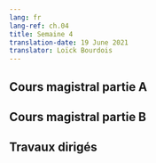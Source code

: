 ```yaml
---
lang: fr
lang-ref: ch.04
title: Semaine 4
translation-date: 19 June 2021
translator: Loïck Bourdois
---
```



<!--
## Lecture part A
-->
## Cours magistral partie A

<!--
## Lecture part B
-->
## Cours magistral partie B

<!--
## Practicum
-->
## Travaux dirigés
